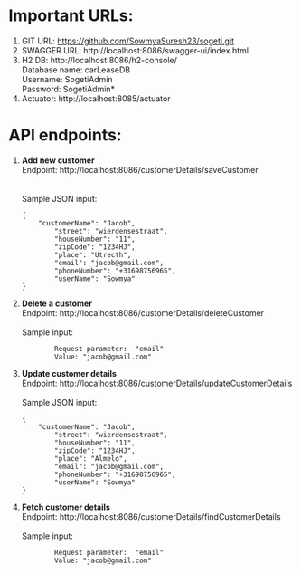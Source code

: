 
# Important URLs:
1.	GIT URL: https://github.com/SowmyaSuresh23/sogeti.git
2.	SWAGGER URL: http://localhost:8086/swagger-ui/index.html
3.	H2 DB: http://localhost:8086/h2-console/<br />
Database name: carLeaseDB<br />
Username: SogetiAdmin<br />
Password: SogetiAdmin*
4.	Actuator: http://localhost:8085/actuator

# API endpoints:
1.	**Add new customer**<br />
					 Endpoint: http://localhost:8086/customerDetails/saveCustomer<br /><br />		
Sample JSON input: 
		
		{
			"customerName": "Jacob",
    			"street": "wierdensestraat",
    			"houseNumber": "11",
    			"zipCode": "1234HJ",
    			"place": "Utrecth",
    			"email": "jacob@gmail.com",
    			"phoneNumber": "+31698756965",
    			"userName": "Sowmya"
		}
		
	
		
2.	**Delete a customer** <br />
					 Endpoint: http://localhost:8086/customerDetails/deleteCustomer<br /><br />	
		Sample input: 
		
				Request parameter:  "email"
				Value: "jacob@gmail.com"
				
	
		
		
3.	**Update customer details**<br />
		Endpoint: http://localhost:8086/customerDetails/updateCustomerDetails<br /><br />
		Sample JSON input: 
		
		{
			"customerName": "Jacob",
    			"street": "wierdensestraat",
    			"houseNumber": "11",
    			"zipCode": "1234HJ",
    			"place": "Almelo",
    			"email": "jacob@gmail.com",
    			"phoneNumber": "+31698756965",
    			"userName": "Sowmya"
		}
		
		
	
		
		
4.	**Fetch customer details**<br />
		Endpoint: http://localhost:8086/customerDetails/findCustomerDetails<br /><br />
		Sample input:
		
		
				Request parameter:  "email"
				Value: "jacob@gmail.com"
				
		
